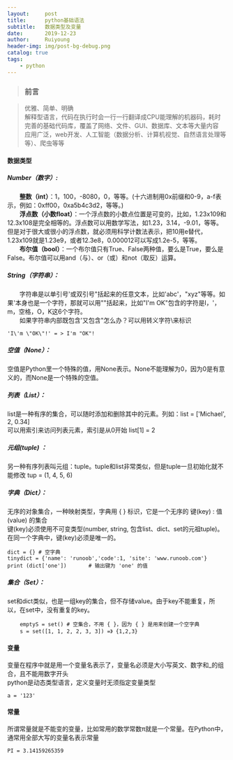 ```yaml
--- 
layout:     post
title:      python基础语法
subtitle:   数据类型及变量
date:       2019-12-23
author:     Ruiyoung
header-img: img/post-bg-debug.png
catalog: true
tags:
    - python
---
```

> ### 前言

> 优雅、简单、明确  
> 解释型语言，代码在执行时会一行一行翻译成CPU能理解的机器码，耗时  
> 完善的基础代码库，覆盖了网络、文件、GUI、数据库、文本等大量内容  
> 应用广泛，web开发、人工智能（数据分析、计算机视觉、自然语言处理等等）、爬虫等等

#### 数据类型  

##### Number（数字）:  

&emsp;&emsp;**整数（int）**：1，100，-8080，0，等等。(十六进制用0x前缀和0-9，a-f表示，例如：0xff00，0xa5b4c3d2，等等。)  
&emsp;&emsp;**浮点数（小数float）**：一个浮点数的小数点位置是可变的，比如，1.23x109和12.3x108是完全相等的。浮点数可以用数学写法，如1.23，3.14，-9.01，等等。但是对于很大或很小的浮点数，就必须用科学计数法表示，把10用e替代，1.23x109就是1.23e9，或者12.3e8，0.000012可以写成1.2e-5，等等。  
&emsp;&emsp;**布尔值（bool）**：一个布尔值只有True、False两种值，要么是True，要么是False。布尔值可以用and（与）、or（或）和not（取反）运算。  
##### String（字符串）：  
&emsp;&emsp;字符串是以单引号'或双引号"括起来的任意文本，比如'abc'，"xyz"等等。如果'本身也是一个字符，那就可以用""括起来，比如"I'm OK"包含的字符是I，'，m，空格，O，K这6个字符。  
&emsp;&emsp;如果字符串内部既包含'又包含"怎么办？可以用转义字符\来标识  

```{.python}
'I\'m \"OK\"!' = > I'm "OK"!
```

##### 空值（None）： 

空值是Python里一个特殊的值，用None表示。None不能理解为0，因为0是有意义的，而None是一个特殊的空值。

##### 列表（List）： 

list是一种有序的集合，可以随时添加和删除其中的元素。列如：list = ['Michael', 2, 0.34]  
可以用索引来访问列表元素，索引是从0开始 list[1] = 2  

##### 元组(tuple) ：

另一种有序列表叫元组：tuple。tuple和list非常类似，但是tuple一旦初始化就不能修改  tup = (1, 4, 5, 6)  

##### 字典（Dict）： 

无序的对象集合，一种映射类型，字典用 { } 标识，它是一个无序的 键(key) : 值(value) 的集合  
键(key)必须使用不可变类型(number, string, 包含list、dict、set的元祖tuple)。  
在同一个字典中，键(key)必须是唯一的。  

```{.python}
dict = {} # 空字典
tinydict = {'name': 'runoob','code':1, 'site': 'www.runoob.com'}
print (dict['one'])       # 输出键为 'one' 的值
```

##### 集合（Set）： 

set和dict类似，也是一组key的集合，但不存储value。由于key不能重复，所以，在set中，没有重复的key。  

```{.python}
    emptyS = set() # 空集合，不用 { }，因为 { } 是用来创建一个空字典
    s = set([1, 1, 2, 2, 3, 3]) =》 {1,2,3}
```

#### 变量  

变量在程序中就是用一个变量名表示了，变量名必须是大小写英文、数字和_的组合，且不能用数字开头  
python是动态类型语言，定义变量时无须指定变量类型  

```{.python}
a = '123'
```

#### 常量  

所谓常量就是不能变的变量，比如常用的数学常数π就是一个常量。在Python中，通常用全部大写的变量名表示常量

```{.python}
PI = 3.14159265359
```
